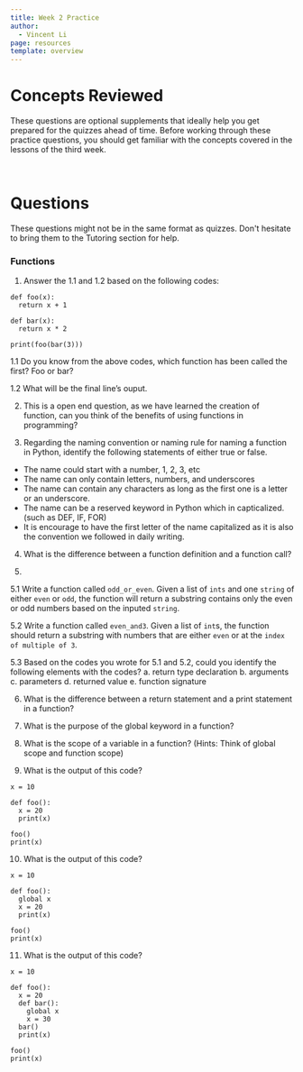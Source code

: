 ```yaml
---
title: Week 2 Practice
author:
  - Vincent Li
page: resources
template: overview
---
```


# Concepts Reviewed

These questions are optional supplements that ideally help you get prepared for the quizzes ahead of time. Before working through these practice questions, you should get familiar with the concepts covered in the lessons of the third week.

<br>

# Questions
These questions might not be in the same format as quizzes. Don't hesitate to bring them to the Tutoring section for help.

### Functions
1. Answer the 1.1 and 1.2 based on the following codes:
~~~
def foo(x):
  return x + 1

def bar(x):
  return x * 2

print(foo(bar(3))) 
~~~
1.1 Do you know from the above codes, which function has been called the first? Foo or bar?

1.2 What will be the final line’s ouput.

2. This is a open end question, as we have learned the creation of function, can you think of the benefits of using functions in programming?

3. Regarding the naming convention or naming rule for naming a function in Python, identify the following statements of either true or false.
- The name could start with a number, 1, 2, 3, etc
- The name can only contain letters, numbers, and underscores
- The name can contain any characters as long as the first one is a letter or an underscore.
- The name can be a reserved keyword in Python which in capticalized. (such as DEF, IF, FOR)
- It is encourage to have the first letter of the name capitalized as it is also the convention we followed in daily writing. 

4. What is the difference between a function definition and a function call?

5. 
5.1 Write a function called `odd_or_even`. Given a list of `ints` and one `string` of either `even` or `odd`, the function will return a substring contains only the even or odd numbers based on the inputed `string`.

5.2 Write a function called `even_and3`. Given a list of `int`s, the function should return a substring with numbers that are either `even` or at the `index of multiple of 3`.

5.3 Based on the codes you wrote for 5.1 and 5.2, could you identify the following elements with the codes? 
a. return type declaration
b. arguments
c. parameters
d. returned value
e. function signature

6. What is the difference between a return statement and a print statement in a function?

7. What is the purpose of the global keyword in a function?

8. What is the scope of a variable in a function? (Hints: Think of global scope and function scope)


9. What is the output of this code?
~~~
x = 10

def foo():
  x = 20
  print(x)

foo()
print(x)
~~~

10. What is the output of this code?
~~~
x = 10

def foo():
  global x
  x = 20
  print(x)

foo()
print(x)
~~~

11. What is the output of this code?
~~~
x = 10

def foo():
  x = 20
  def bar():
    global x
    x = 30
  bar()
  print(x)

foo()
print(x)
~~~



